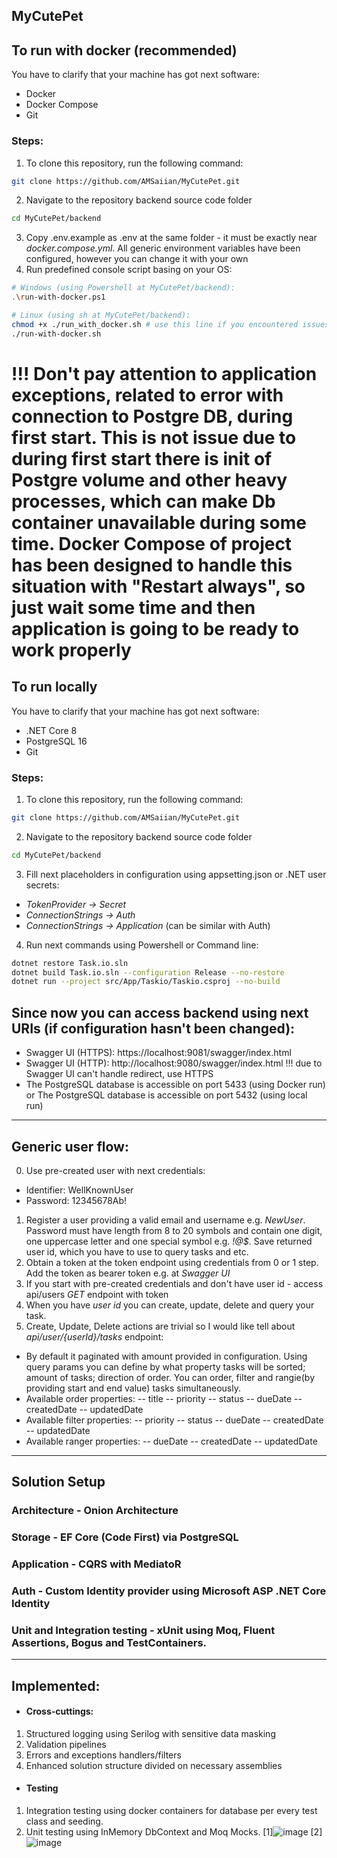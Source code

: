 MyCutePet
--------
## To run with docker (recommended)
You have to clarify that your machine has got next software:
- Docker
- Docker Compose
- Git
### Steps:
1. To clone this repository, run the following command:
```bash
git clone https://github.com/AMSaiian/MyCutePet.git
```
2. Navigate to the repository backend source code folder
``` bash
cd MyCutePet/backend
```
3. Copy .env.example as .env at the same folder - it must be exactly near *docker.compose.yml*. All generic environment variables have been configured, however you can change it with your own
4. Run predefined console script basing on your OS:
``` bash
# Windows (using Powershell at MyCutePet/backend):
.\run-with-docker.ps1
```
``` bash
# Linux (using sh at MyCutePet/backend):
chmod +x ./run_with_docker.sh # use this line if you encountered issues with permissions
./run-with-docker.sh
```
# !!! Don't pay attention to application exceptions, related to error with connection to Postgre DB, during first start. This is not issue due to during first start there is init of Postgre volume and other heavy processes, which can make Db container unavailable during some time. Docker Compose of project has been designed to handle this situation with "Restart always", so just wait some time and then application is going to be ready to work properly
## To run locally
You have to clarify that your machine has got next software:
- .NET Core 8
- PostgreSQL 16
- Git
### Steps:
1. To clone this repository, run the following command:
```bash
git clone https://github.com/AMSaiian/MyCutePet.git
```
2. Navigate to the repository backend source code folder
``` bash
cd MyCutePet/backend
```
3. Fill next placeholders in configuration using appsetting.json or .NET user secrets:
- *TokenProvider -> Secret*
- *ConnectionStrings -> Auth* 
- *ConnectionStrings -> Application* (can be similar with Auth)
4. Run next commands using Powershell or Command line:
```bash
dotnet restore Task.io.sln
dotnet build Task.io.sln --configuration Release --no-restore
dotnet run --project src/App/Taskio/Taskio.csproj --no-build
```

## Since now you can access backend using next URIs (if configuration hasn't been changed):
- Swagger UI (HTTPS): https://localhost:9081/swagger/index.html 
- Swagger UI (HTTP): http://localhost:9080/swagger/index.html !!! due to Swagger UI can't handle redirect, use HTTPS
- The PostgreSQL database is accessible on port 5433 (using Docker run) or
The PostgreSQL database is accessible on port 5432 (using local run)
------------
## Generic user flow:
0. Use pre-created user with next credentials:
- Identifier: WellKnownUser
- Password: 12345678Ab!
1. Register a user providing a valid email and username e.g. *NewUser*. Password must have length from 8 to 20 symbols and contain one digit, one uppercase letter and one special symbol e.g. *!@$*. Save returned user id, which you have to use to query tasks and etc.
2. Obtain a token at the token endpoint using credentials from 0 or 1 step. Add the token as bearer token e.g. at *Swagger UI*
3. If you start with pre-created credentials and don't have user id - access api/users *GET* endpoint with token
4. When you have *user id* you can create, update, delete and query your task. 
5. Create, Update, Delete actions are trivial so I would like tell about *api/user/{userId}/tasks* endpoint:
- By default it paginated with amount provided in configuration. Using query params you can define by what property tasks will be sorted; amount of tasks; direction of order. You can order, filter and rangie(by providing start and end value) tasks simultaneously.
- Available order properties: 
-- title
-- priority
-- status
-- dueDate
-- createdDate
-- updatedDate
- Available filter properties: 
-- priority
-- status
-- dueDate
-- createdDate
-- updatedDate
- Available ranger properties: 
-- dueDate
-- createdDate
-- updatedDate
------------
## Solution Setup
### Architecture - Onion Architecture
### Storage - EF Core (Code First) via PostgreSQL
### Application - CQRS with MediatoR
### Auth - Custom Identity provider using Microsoft ASP .NET Core Identity
### Unit and Integration testing - xUnit using Moq, Fluent Assertions, Bogus and TestContainers.
------------
## Implemented:
- #### Cross-cuttings:
1. Structured logging using Serilog with sensitive data masking
2. Validation pipelines
3. Errors and exceptions handlers/filters
4. Enhanced solution structure divided on necessary assemblies
- #### Testing
1. Integration testing using docker containers for database per every test class and seeding.
2. Unit testing using InMemory DbContext and Moq Mocks.
[1]![image](https://github.com/user-attachments/assets/689fb6c8-efb1-4f4d-9f61-2a7d7a826290)
[2]![image](https://github.com/user-attachments/assets/e2d6ffc1-5275-4208-98d5-1f0e200afabf)


